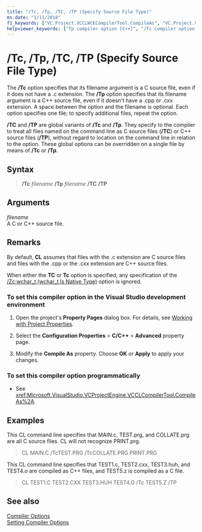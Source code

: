 ```yaml
---
title: "/Tc, /Tp, /TC, /TP (Specify Source File Type)"
ms.date: "1/11/2018"
f1_keywords: ["VC.Project.VCCLWCECompilerTool.CompileAs", "VC.Project.VCCLCompilerTool.CompileAs", "/Tp", "/tc"]
helpviewer_keywords: ["Tp compiler option [C++]", "/Tc compiler option [C++]", "-Tc compiler option [C++]", "source files, specifying to compiler", "Tc compiler option [C++]", "/Tp compiler option [C++]", "-Tp compiler option [C++]"]
---
```

# /Tc, /Tp, /TC, /TP (Specify Source File Type)

The **/Tc** option specifies that its filename argument is a C source file, even if it does not have a .c extension. The **/Tp** option specifies that its filename argument is a C++ source file, even if it doesn't have a .cpp or .cxx extension. A space between the option and the filename is optional. Each option specifies one file; to specify additional files, repeat the option.

**/TC** and **/TP** are global variants of **/Tc** and **/Tp**. They specify to the compiler to treat all files named on the command line as C source files (**/TC**) or C++ source files (**/TP**), without regard to location on the command line in relation to the option. These global options can be overridden on a single file by means of **/Tc** or **/Tp**.

## Syntax

> **/Tc** _filename_
> **/Tp** _filename_
> **/TC**
> **/TP**

## Arguments

*filename*<br/>
A C or C++ source file.

## Remarks

By default, **CL** assumes that files with the .c extension are C source files and files with the .cpp or the .cxx extension are C++ source files.

When either the **TC** or **Tc** option is specified, any specification of the [/Zc:wchar_t (wchar_t Is Native Type)](../../build/reference/zc-wchar-t-wchar-t-is-native-type.md) option is ignored.

### To set this compiler option in the Visual Studio development environment

1. Open the project's **Property Pages** dialog box. For details, see [Working with Project Properties](../../ide/working-with-project-properties.md).

1. Select the **Configuration Properties** > **C/C++** > **Advanced** property page.

1. Modify the **Compile As** property. Choose **OK** or **Apply** to apply your changes.

### To set this compiler option programmatically

- See <xref:Microsoft.VisualStudio.VCProjectEngine.VCCLCompilerTool.CompileAs%2A>.

## Examples

This CL command line specifies that MAIN.c, TEST.prg, and COLLATE.prg are all C source files. CL will not recognize PRINT.prg.

> CL MAIN.C /TcTEST.PRG /TcCOLLATE.PRG PRINT.PRG

This CL command line specifies that TEST1.c, TEST2.cxx, TEST3.huh, and TEST4.o are compiled as C++ files, and TEST5.z is compiled as a C file.

> CL TEST1.C TEST2.CXX TEST3.HUH TEST4.O /Tc TEST5.Z /TP

## See also

[Compiler Options](../../build/reference/compiler-options.md)<br/>
[Setting Compiler Options](../../build/reference/setting-compiler-options.md)
